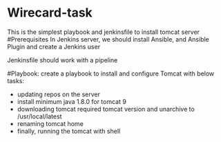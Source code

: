 # Wirecard-task

This is the simplest playbook and jenkinsfile to install tomcat server
#Prerequisites
In Jenkins server, we should install Ansible, and Ansible Plugin and  create a Jenkins user

Jenkinsfile should work with a pipeline

#Playbook:
create a playbook to install and configure Tomcat with below tasks:

- updating repos on the server
- install minimum java 1.8.0 for tomcat 9
- downloading tomcat required tomcat version and unarchive to /usr/local/latest
- renaming tomcat home
- finally, running the tomcat with shell